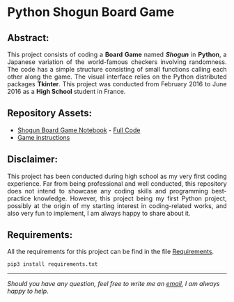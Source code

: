 #  Python Shogun Board Game 

## Abstract:

<p align="justify">This project consists of coding a <b>Board Game</b> named <i><b>Shogun</b></i> in <b>Python</b>, a Japanese variation of the world-famous checkers involving randomness. The code has a simple structure consisting of small functions calling each other along the game. The visual interface relies on the Python distributed packages <b>Tkinter</b>. This project was conducted from February 2016 to June 2016 as a <b>High School</b> student in France.</p>

## Repository Assets:

- [Shogun Board Game Notebook](board-game/) - [Full Code](board-game/shogun.ipynb)
- [Game instructions](instructions/)

## Disclaimer:

<p align="justify"> This project has been conducted during high school as my very first coding experience. Far from being professional and well conducted, this repository does not intend to showcase any coding skills and programming best-practice knowledge. However, this project being my first Python project, possibly at the origin of my starting interest in coding-related works, and also very fun to implement, I am always happy to share about it.</p>

## Requirements:

All the requirements for this project can be find in the file [Requirements](requirements.txt).
```
pip3 install requirements.txt
```

***

<i>Should you have any question, feel free to write me an [email](mailto:mlepicier.msc2022@ivey.ca), I am always happy to help.</i>